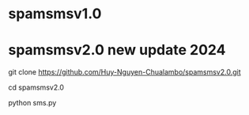# spamsmsv1.0
# spamsmsv2.0 new update 2024
git clone https://github.com/Huy-Nguyen-Chualambo/spamsmsv2.0.git

cd spamsmsv2.0

python sms.py
